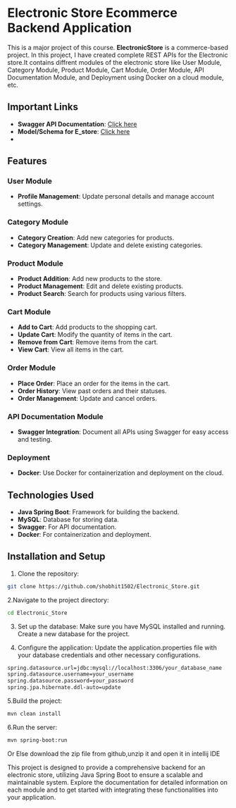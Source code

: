 
# Electronic Store Ecommerce Backend Application

This is a major project of this course. **ElectronicStore** is a commerce-based project. In this project, I have created complete REST APIs for the Electronic store.It contains diffrent  modules of the electronic store like User Module, Category Module, Product Module, Cart Module, Order Module,  API Documentation Module, and Deployment using Docker on a cloud module, etc.


## Important Links
- **Swagger API Documentation**: [Click here](http://localhost:9095/swagger-ui/index.html##/)
- **Model/Schema for E_store**: [Click here](https://drive.google.com/file/d/1gPXZf5PzT2OYFCl9T5SjOrg_cW8CwfAc/view)
- 
## Features

### User Module
- **Profile Management**: Update personal details and manage account settings.

### Category Module
- **Category Creation**: Add new categories for products.
- **Category Management**: Update and delete existing categories.

### Product Module
- **Product Addition**: Add new products to the store.
- **Product Management**: Edit and delete existing products.
- **Product Search**: Search for products using various filters.

### Cart Module
- **Add to Cart**: Add products to the shopping cart.
- **Update Cart**: Modify the quantity of items in the cart.
- **Remove from Cart**: Remove items from the cart.
- **View Cart**: View all items in the cart.

### Order Module
- **Place Order**: Place an order for the items in the cart.
- **Order History**: View past orders and their statuses.
- **Order Management**: Update and cancel orders.


### API Documentation Module
- **Swagger Integration**: Document all APIs using Swagger for easy access and testing.

### Deployment
- **Docker**: Use Docker for containerization and deployment on the cloud.

## Technologies Used
- **Java Spring Boot**: Framework for building the backend.
- **MySQL**: Database for storing data.
- **Swagger**: For API documentation.
- **Docker**: For containerization and deployment.



## Installation and Setup

1. Clone the repository:

```bash
git clone https://github.com/shobhit1502/Electronic_Store.git
```

2.Navigate to the project directory:
```bash
cd Electronic_Store
```

3. Set up the database: Make sure you have MySQL installed and running. Create a new database for the project.
   
4. Configure the application: Update the application.properties file with your database credentials and other necessary configurations.
```bash
spring.datasource.url=jdbc:mysql://localhost:3306/your_database_name
spring.datasource.username=your_username
spring.datasource.password=your_password
spring.jpa.hibernate.ddl-auto=update

```
5.Build the project:
```bash
mvn clean install
```

6.Run the server:
```bash
mvn spring-boot:run
```

Or Else download the zip file from github,unzip it and open it in intellij IDE

This project is designed to provide a comprehensive backend for an electronic store, utilizing Java Spring Boot to ensure a scalable and maintainable system. Explore the documentation for detailed information on each module and to get started with integrating these functionalities into your application.




